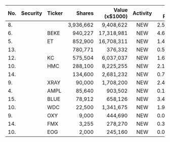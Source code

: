 No. | Security | Ticker | Shares | Value (x$1000) | Activity | % Port
|--- | --- | --- | ---:| ---:|:---:| ---:|
 8.|||3,936,662|9,408,622|NEW|2.51%|rel="bookmark"></a>
6.||BEKE</a>|940,227|17,318,981|NEW|4.63%|<a href=rel="bookmark"></a>
5.||ET</a>|852,900|16,708,311|NEW|1.41%|<a href=rel="bookmark"></a>
13.|||780,771|376,332|NEW|0.53%|rel="bookmark"></a>
12.||KC</a>|575,504|6,037,037|NEW|1.61%|<a href=rel="bookmark"></a>
10.||HMC</a>|288,100|8,225,255|NEW|2.19%|<a href=rel="bookmark"></a>
14.|||134,600|2,681,232|NEW|0.71%|rel="bookmark"></a>
9.||XRAY</a>|90,000|1,708,200|NEW|2.43%|<a href=rel="bookmark"></a>
4.||AMPL</a>|85,640|903,502|NEW|0.15%|<a href=rel="bookmark"></a>
15.||BLUE</a>|78,912|658,126|NEW|3.44%|<a href=rel="bookmark"></a>
10.||WDC</a>|22,500|1,341,675|NEW|1.91%|<a href=rel="bookmark"></a>
9.||OXY</a>|9,000|444,690|NEW|0.03%|<a href=rel="bookmark"></a>
14.||FMX</a>|3,255|278,270|NEW|0.39%|<a href=rel="bookmark"></a>
10.||EOG</a>|2,000|245,160|NEW|0.02%|<a href=rel="bookmark"></a>
